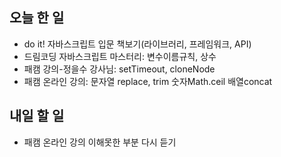 ## 오늘 한 일
- do it! 자바스크립트 입문 책보기(라이브러리, 프레임워크, API)
- 드림코딩 자바스크립트 마스터리: 변수이름규칙, 상수
- 패캠 강의-정을수 강사님: setTimeout, cloneNode
- 패캠 온라인 강의: 문자열 replace, trim 숫자Math.ceil 배열concat

## 내일 할 일
- 패캠 온라인 강의 이해못한 부분 다시 듣기

